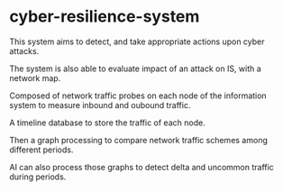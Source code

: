 # cyber-resilience-system

This system aims to detect, and take appropriate actions upon cyber attacks.

The system is also able to evaluate impact of an attack on IS, with a network map.

Composed of network traffic probes on each node of the information system to measure inbound and oubound traffic.

A timeline database to store the traffic of each node.

Then a graph processing to compare network traffic schemes among different periods.

AI can also process those graphs to detect delta and uncommon traffic during periods.
